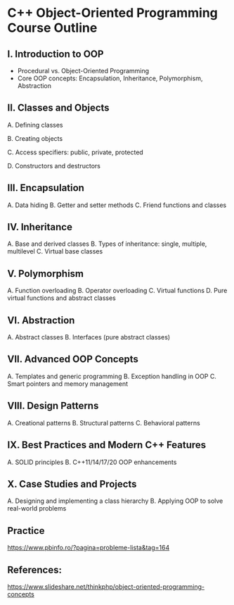 # C++ Object-Oriented Programming Course Outline

## I. Introduction to OOP
   - Procedural vs. Object-Oriented Programming
   - Core OOP concepts: Encapsulation, Inheritance, Polymorphism, Abstraction

## II. Classes and Objects
   A. Defining classes
   
   B. Creating objects
   
   C. Access specifiers: public, private, protected
   
   D. Constructors and destructors

## III. Encapsulation
   A. Data hiding
   B. Getter and setter methods
   C. Friend functions and classes

## IV. Inheritance
   A. Base and derived classes
   B. Types of inheritance: single, multiple, multilevel
   C. Virtual base classes

## V. Polymorphism
   A. Function overloading
   B. Operator overloading
   C. Virtual functions
   D. Pure virtual functions and abstract classes

## VI. Abstraction
   A. Abstract classes
   B. Interfaces (pure abstract classes)

## VII. Advanced OOP Concepts
   A. Templates and generic programming
   B. Exception handling in OOP
   C. Smart pointers and memory management

## VIII. Design Patterns
   A. Creational patterns
   B. Structural patterns
   C. Behavioral patterns

## IX. Best Practices and Modern C++ Features
   A. SOLID principles
   B. C++11/14/17/20 OOP enhancements

## X. Case Studies and Projects
   A. Designing and implementing a class hierarchy
   B. Applying OOP to solve real-world problems
## Practice

https://www.pbinfo.ro/?pagina=probleme-lista&tag=164

## References:

https://www.slideshare.net/thinkphp/object-oriented-programming-concepts

